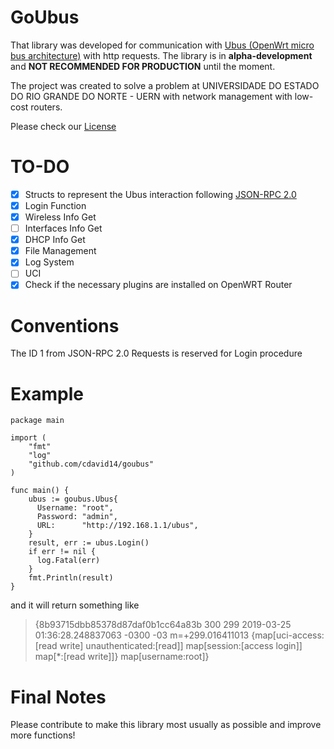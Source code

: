 # GoUbus

That library was developed for communication with [Ubus (OpenWrt micro bus architecture)](https://git.openwrt.org/project/ubus.git) with http requests. The library is in **alpha-development** and **NOT RECOMMENDED FOR PRODUCTION** until the moment.

The project was created to solve a problem at UNIVERSIDADE DO ESTADO DO RIO GRANDE DO NORTE - UERN with network management with low-cost routers.

Please check our [License](LICENSE)

# TO-DO

- [X] Structs to represent the Ubus interaction following [JSON-RPC 2.0](https://www.jsonrpc.org/specification)
- [X] Login Function
- [X] Wireless Info Get
- [ ] Interfaces Info Get
- [X] DHCP Info Get
- [X] File Management
- [X] Log System
- [ ] UCI
- [X] Check if the necessary plugins are installed on OpenWRT Router

# Conventions

The ID 1 from JSON-RPC 2.0 Requests is reserved for Login procedure


# Example


    package main
    
    import (
    	"fmt"
    	"log"
    	"github.com/cdavid14/goubus"
    )
    
    func main() {
    	ubus := goubus.Ubus{
    	  Username: "root",
    	  Password: "admin",
    	  URL:      "http://192.168.1.1/ubus",
    	}
    	result, err := ubus.Login()
    	if err != nil {
    	  log.Fatal(err)
    	}
    	fmt.Println(result)
    }

and it will return something like

> {8b93715dbb85378d87daf0b1cc64a83b 300 299 2019-03-25
> 01:36:28.248837063 -0300 -03 m=+299.016411013 {map[uci-access:[read
> write] unauthenticated:[read]] map[session:[access login]] map[*:[read
> write]]} map[username:root]}

# Final Notes

Please contribute to make this library most usually as possible and improve more functions!

